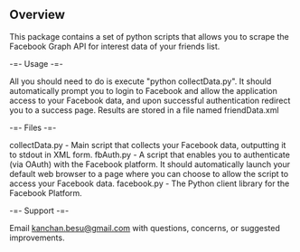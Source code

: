 
## Overview 

This package contains a set of python scripts that allows you to scrape the Facebook 
Graph API for interest data of your friends list.


-=- Usage -=-

All you should need to do is execute "python collectData.py".  It should automatically 
prompt you to login to Facebook and allow the application access to your Facebook data, 
and upon successful authentication redirect you to a success page.  Results are stored
in a file named friendData.xml


-=- Files -=-

collectData.py 	- Main script that collects your Facebook data, outputting it to 
		  stdout in XML form.
fbAuth.py 	- A script that enables you to authenticate (via OAuth) with the 
		  Facebook platform.  It should automatically launch your default 
		  web browser to a page where you can choose to allow the script 
		  to access your Facebook data.
facebook.py 	- The Python client library for the Facebook Platform.


-=- Support -=-

Email kanchan.besu@gmail.com with questions, concerns, or suggested improvements.
